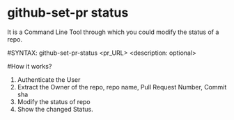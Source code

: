 # github-set-pr status
It is a Command Line Tool through which you could modify the status of a repo.

#SYNTAX:
github-set-pr-status <yourGithubUserTokenHere> <pr_URL> <state> <description: optional>

#How it works?

1. Authenticate the User
2. Extract the Owner of the repo, repo name, Pull Request Number, Commit sha
3. Modify the status of repo
4. Show the changed Status.
